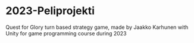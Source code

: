 # 2023-Peliprojekti

Quest for Glory turn based strategy game, made by Jaakko Karhunen with Unity for game programming course during 2023
